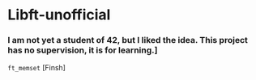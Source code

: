 # Libft-unofficial

### I am not yet a student of 42, but I liked the idea. This project has no supervision, it is for learning.]

`ft_memset` [Finsh] <p>
